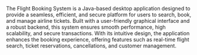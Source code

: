 The Flight Booking System is a Java-based desktop application designed to provide a seamless, efficient, and secure platform for users to search, book, and manage airline tickets. Built with a user-friendly graphical interface and a robust backend, this system ensures smooth performance, high scalability, and secure transactions. With its intuitive design, the application enhances the booking experience, offering features such as real-time flight search, ticket reservations, cancellations, and customer management.